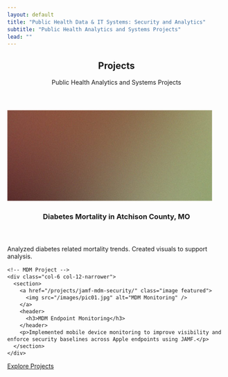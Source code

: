 ```yaml
---
layout: default
title: "Public Health Data & IT Systems: Security and Analytics"
subtitle: "Public Health Analytics and Systems Projects"
lead: ""
---
```


<style>
  ul.actions.special {
    list-style: none;
    padding-left: 0;
  }
  ul.actions.special li {
    list-style: none;
  }
</style>

<section class="wrapper style3 container special">
  <header class="major">
    <h2>Projects</h2>
    <p>Public Health Analytics and Systems Projects</p>
  </header>

  <div class="row">
    <!-- Diabetes Project -->
    <div class="col-6 col-12-narrower">
      <section>
        <a href="/projects/diabetes-mortality-cdc-wonder/" class="image featured">
          <img src="/images/pic02.jpg" alt="Diabetes Mortality" />
        </a>
        <header>
          <h3>Diabetes Mortality in Atchison County, MO</h3>
        </header>
        <p>Analyzed diabetes related mortality trends. Created visuals to support analysis.</p>
      </section>
    </div>

    <!-- MDM Project -->
    <div class="col-6 col-12-narrower">
      <section>
        <a href="/projects/jamf-mdm-security/" class="image featured">
          <img src="/images/pic01.jpg" alt="MDM Monitoring" />
        </a>
        <header>
          <h3>MDM Endpoint Monitoring</h3>
        </header>
        <p>Implemented mobile device monitoring to improve visibility and enforce security baselines across Apple endpoints using JAMF.</p>
      </section>
    </div>
  </div>

  <!-- Centered Button -->
  <footer class="major">
    <ul class="actions special">
      <li><a href="/projects/" class="button">Explore Projects</a></li>
    </ul>
  </footer>
</section>



